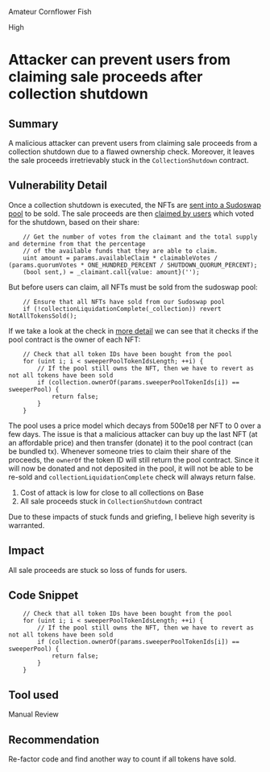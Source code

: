 Amateur Cornflower Fish

High

# Attacker can prevent users from claiming sale proceeds after collection shutdown

## Summary
A malicious attacker can prevent users from claiming sale proceeds from a collection shutdown due to a flawed ownership check. Moreover, it leaves the sale proceeds irretrievably stuck in the `CollectionShutdown` contract.
## Vulnerability Detail
Once a collection shutdown is executed, the NFTs are [sent into a Sudoswap pool](https://github.com/sherlock-audit/2024-08-flayer/blob/0ec252cf9ef0f3470191dcf8318f6835f5ef688c/flayer/src/contracts/utils/CollectionShutdown.sol#L263) to be sold. The sale proceeds are then [claimed by users](https://github.com/sherlock-audit/2024-08-flayer/blob/0ec252cf9ef0f3470191dcf8318f6835f5ef688c/flayer/src/contracts/utils/CollectionShutdown.sol#L285-L315) which voted for the shutdown, based on their share:

```solidity
    // Get the number of votes from the claimant and the total supply and determine from that the percentage
    // of the available funds that they are able to claim.
    uint amount = params.availableClaim * claimableVotes / (params.quorumVotes * ONE_HUNDRED_PERCENT / SHUTDOWN_QUORUM_PERCENT);
    (bool sent,) = _claimant.call{value: amount}('');
```

But before users can claim, all NFTs must be sold from the sudoswap pool:

```solidity
    // Ensure that all NFTs have sold from our Sudoswap pool
    if (!collectionLiquidationComplete(_collection)) revert NotAllTokensSold();
```

If we take a look at the check in [more detail](https://github.com/sherlock-audit/2024-08-flayer/blob/0ec252cf9ef0f3470191dcf8318f6835f5ef688c/flayer/src/contracts/utils/CollectionShutdown.sol#L445-L467) we can see that it checks if the pool contract is the owner of each NFT:

```solidity
    // Check that all token IDs have been bought from the pool
    for (uint i; i < sweeperPoolTokenIdsLength; ++i) {
        // If the pool still owns the NFT, then we have to revert as not all tokens have been sold
        if (collection.ownerOf(params.sweeperPoolTokenIds[i]) == sweeperPool) {
            return false;
        }
    }
```

The pool uses a price model which decays from 500e18 per NFT to 0 over a few days. The issue is that a malicious attacker can buy up the last NFT (at an affordable price) and then transfer (donate) it to the pool contract (can be bundled tx). Whenever someone tries to claim their share of the proceeds, the `ownerOf` the token ID will still return the pool contract. Since it will now be donated and not deposited in the pool, it will not be able to be re-sold and `collectionLiquidationComplete` check will always return false.

1. Cost of attack is low for close to all collections on Base
2. All sale proceeds stuck in `CollectionShutdown` contract

Due to these impacts of stuck funds and griefing, I believe high severity is warranted.
## Impact
All sale proceeds are stuck so loss of funds for users.
## Code Snippet
```solidity
    // Check that all token IDs have been bought from the pool
    for (uint i; i < sweeperPoolTokenIdsLength; ++i) {
        // If the pool still owns the NFT, then we have to revert as not all tokens have been sold
        if (collection.ownerOf(params.sweeperPoolTokenIds[i]) == sweeperPool) {
            return false;
        }
    }
```
## Tool used
Manual Review
## Recommendation
Re-factor code and find another way to count if all tokens have sold.
